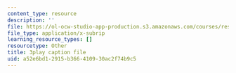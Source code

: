 ```yaml
---
content_type: resource
description: ''
file: https://ol-ocw-studio-app-production.s3.amazonaws.com/courses/res-18-005-highlights-of-calculus-spring-2010/a52e6bd12915b366410930ac2f74b9c5_yQrKXo89nHA.srt
file_type: application/x-subrip
learning_resource_types: []
resourcetype: Other
title: 3play caption file
uid: a52e6bd1-2915-b366-4109-30ac2f74b9c5
---
```

